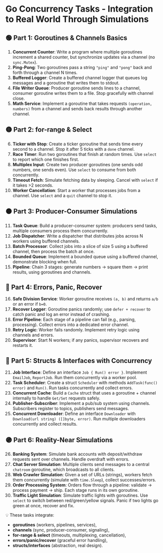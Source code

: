 # Go Concurrency Tasks - Integration to Real World Through Simulations

## 🟢 Part 1: Goroutines & Channels Basics

1. **Concurrent Counter**: Write a program where multiple goroutines increment a shared counter, but synchronize updates via a channel (no `sync.Mutex`).
2. **Ping-Pong**: Two goroutines pass a string `"ping"` and `"pong"` back and forth through a channel N times.
3. **Buffered Logger**: Create a buffered channel logger that queues log messages and a goroutine that writes them to stdout.
4. **File Writer Queue**: Producer goroutine sends lines to a channel, consumer goroutine writes them to a file. Stop gracefully with channel close.
5. **Math Service**: Implement a goroutine that takes requests `(operation, numbers)` from a channel and sends back results through another channel.

## 🟡 Part 2: for-range & Select

6. **Ticker with Stop**: Create a ticker goroutine that sends time every second to a channel. Stop it after 5 ticks with a `done` channel.
7. **Race Timer**: Run two goroutines that finish at random times. Use `select` to report which one finishes first.
8. **Multiplex Input**: Create two producer goroutines (one sends odd numbers, one sends even). Use `select` to consume from both concurrently.
9. **Timeout Fetch**: Simulate fetching data by sleeping. Cancel with `select` if it takes >2 seconds.
10. **Worker Cancellation**: Start a worker that processes jobs from a channel. Use `select` and a `quit` channel to stop it.

## 🟠 Part 3: Producer-Consumer Simulations

11. **Task Queue**: Build a producer-consumer system: producers send tasks, multiple consumers process them concurrently.
12. **Job Dispatcher**: Write a dispatcher that distributes jobs across N workers using buffered channels.
13. **Batch Processor**: Collect jobs into a slice of size 5 using a buffered channel, then process the batch at once.
14. **Bounded Queue**: Implement a bounded queue using a buffered channel, demonstrate blocking when full.
15. **Pipeline**: Chain 3 stages: generate numbers → square them → print results, using goroutines and channels.

## 🔴 Part 4: Errors, Panic, Recover

16. **Safe Division Service**: Worker goroutine receives `(a, b)` and returns `a/b` or an error if `b=0`.
17. **Recover Logger**: Goroutine panics randomly; use `defer + recover` to catch panic and log an error instead of crashing.
18. **Error Pipeline**: Each stage of a pipeline can fail (e.g., parsing, processing). Collect errors into a dedicated error channel.
19. **Retry Logic**: Worker fails randomly. Implement retry logic using channels and errors.
20. **Supervisor**: Start N workers; if any panics, supervisor recovers and restarts it.

## 🔵 Part 5: Structs & Interfaces with Concurrency

21. **Job Interface**: Define an interface `Job { Run() error }`. Implement `EmailJob`, `ReportJob`. Run them concurrently via a worker pool.
22. **Task Scheduler**: Create a struct `Scheduler` with methods `AddTask(func() error)` and `Run()`. Run tasks concurrently and collect errors.
23. **Concurrent Cache**: Build a `Cache` struct that uses a goroutine + channel internally to handle `Get/Set` requests safely.
24. **Publisher-Subscriber**: Implement a pub/sub system using channels. Subscribers register to topics, publishers send messages.
25. **Concurrent Downloader**: Define an interface `Downloader` with `Download(url string) ([]byte, error)`. Run multiple downloaders concurrently and collect results.

## 🟣 Part 6: Reality-Near Simulations

26. **Banking System**: Simulate bank accounts with deposit/withdraw requests sent over channels. Handle overdraft with errors.
27. **Chat Server Simulation**: Multiple clients send messages to a central `chatroom` goroutine, which broadcasts to all clients.
28. **Web Crawler Simulation**: Given a set of URLs (strings), workers fetch them concurrently (simulate with `time.Sleep`), collect successes/errors.
29. **Order Processing System**: Orders flow through a pipeline: validate → process payment → ship. Each stage runs in its own goroutine.
30. **Traffic Light Simulation**: Simulate traffic lights with goroutines. Use `select` to switch between red/green/yellow signals. Panic if two lights go green at once, recover and fix.

💡 These tasks integrate:

* **goroutines** (workers, pipelines, services),
* **channels** (sync, producer-consumer, signaling),
* **for-range & select** (timeouts, multiplexing, cancellation),
* **errors/panic/recover** (graceful error handling),
* **structs/interfaces** (abstraction, real design).


